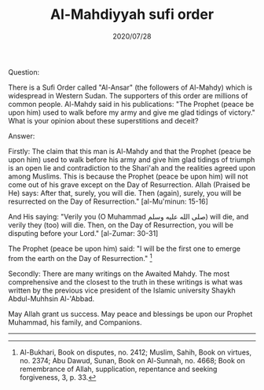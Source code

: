 ﻿---
layout: post
title: "Al-Mahdiyyah sufi order"
publisher: "alsalafiyyah@icloud.com"
source: "Fatawa Al-Lajnah Ad-Da'imah no. 5235-2"
category: ["sufism", mahdiyyah]
hijri: Dhul-Hijjah 7, 1441 AH
date: 2020/07/28
shaykhs: 
 - Shaykh Abdul-Aziz ibn Baz
 - Shaykh Abdul-Razzaq al-Afify
 - Shaykh Abdullah ibn Ghudayyan
 - Shaykh Abdullah ibn Qa'ud
---

Question: 

There is a Sufi Order called "Al-Ansar" (the followers of Al-Mahdy) which is widespread in Western Sudan. The supporters of this order are millions of common people. Al-Mahdy said in his publications: "The Prophet (peace be upon him) used to walk before my army and give me glad tidings of victory." What is your opinion about these superstitions and deceit?

Answer:

Firstly: The claim that this man is Al-Mahdy and that the Prophet (peace be upon him) used to walk before his army and give him glad tidings of triumph is an open lie and contradiction to the Shari'ah and the realities agreed upon among Muslims. This is because the Prophet (peace be upon him) will not come out of his grave except on the Day of Resurrection. Allah (Praised be He) says: After that, surely, you will die. Then (again), surely, you will be resurrected on the Day of Resurrection." [al-Mu'minun: 15-16] 

And His saying: "Verily you (O Muhammad صلى الله عليه وسلم) will die, and verily they (too) will die. Then, on the Day of Resurrection, you will be disputing before your Lord." [al-Zumar: 30-31]

The Prophet (peace be upon him) said: "I will be the first one to emerge from the earth on the Day of Resurrection." [^1]

Secondly: There are many writings on the Awaited Mahdy. The most comprehensive and the closest to the truth in these writings is what was written by the previous vice president of the Islamic university Shaykh Abdul-Muhhsin Al-'Abbad.

May Allah grant us success. May peace and blessings be upon our Prophet Muhammad, his family, and Companions.

---

[^1]: Al-Bukhari, Book on disputes, no. 2412; Muslim, Sahih, Book on virtues, no. 2374; Abu Dawud, Sunan, Book on Al-Sunnah, no. 4668; Book on remembrance of Allah, supplication, repentance and seeking forgiveness, 3, p. 33.


